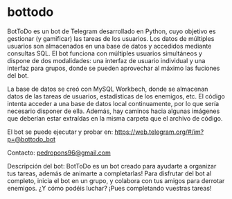 # bottodo
BotToDo es un bot de Telegram desarrollado en Python, cuyo objetivo es gestionar (y gamificar) las tareas de los usuarios. Los datos de múltiples usuarios son almacenados en una base de datos y accedidos mediante consultas SQL. El bot funciona con múltiples usuarios simultáneos y dispone de dos modalidades: una interfaz de usuario individual y una interfaz para grupos, donde se pueden aprovechar al máximo las fuciones del bot.

La base de datos se creó con MySQL Workbech, donde se almacenan datos de las tareas de usuarios, estadísticas de los enemigos, etc. El código intenta acceder a una base de datos local continuamente, por lo que sería necesario disponer de ella. Además, hay caminos hacia algunas imágenes que deberían estar extraídas en la misma carpeta que el archivo de código.

El bot se puede ejecutar y probar en: https://web.telegram.org/#/im?p=@bottodo_bot

Contacto: pedropons96@gmail.com

Descripción del bot: BotToDo es un bot creado para ayudarte a organizar tus tareas, además de animarte a completarlas! Para disfrutar del bot al completo, inicia el bot en un grupo, y colabora con tus amigos para derrotar enemigos. ¿Y cómo podéis luchar? ¡Pues completando vuestras tareas!
